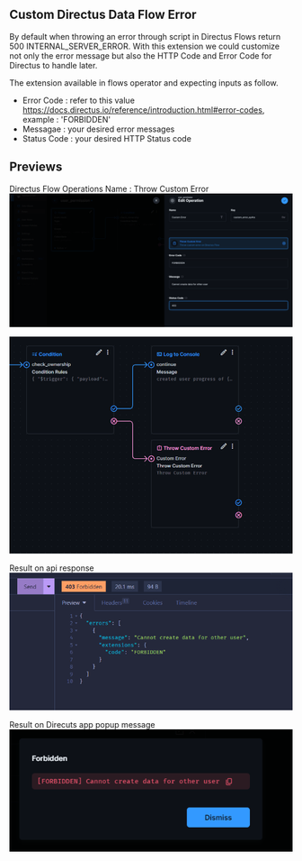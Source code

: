 ## Custom Directus Data Flow Error

By default when throwing an error through script in Directus Flows return 500 INTERNAL_SERVER_ERROR. With this extension we could customize not only the error message but also the HTTP Code and Error Code for Directus to handle later.

The extension available in flows operator and expecting inputs as follow.
- Error Code : refer to this value https://docs.directus.io/reference/introduction.html#error-codes, example : 'FORBIDDEN'
- Messagae : your desired error messages
- Status Code : your desired HTTP Status code

## Previews

Directus Flow Operations Name : Throw Custom Error
![flow](https://raw.githubusercontent.com/FlickDaWist/directus_custom_error/refs/heads/main/screenshots/flow_operation.png)

![flow](https://raw.githubusercontent.com/FlickDaWist/directus_custom_error/refs/heads/main/screenshots/flow.png)

Result on api response
![flow](https://raw.githubusercontent.com/FlickDaWist/directus_custom_error/refs/heads/main/screenshots/result_in_api_response.png)

Result on Direcuts app popup message
![flow](https://raw.githubusercontent.com/FlickDaWist/directus_custom_error/refs/heads/main/screenshots/result_in_app.png)
